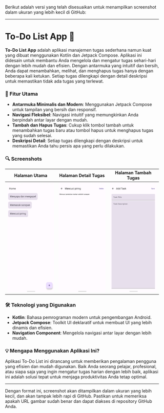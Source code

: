 Berikut adalah versi yang telah disesuaikan untuk menampilkan screenshot dalam ukuran yang lebih kecil di GitHub:

---

# To-Do List App 📝

**To-Do List App** adalah aplikasi manajemen tugas sederhana namun kuat yang dibuat menggunakan Kotlin dan Jetpack Compose. Aplikasi ini didesain untuk membantu Anda mengelola dan mengatur tugas sehari-hari dengan lebih mudah dan efisien. Dengan antarmuka yang intuitif dan bersih, Anda dapat menambahkan, melihat, dan menghapus tugas hanya dengan beberapa kali ketukan. Setiap tugas dilengkapi dengan detail deskripsi untuk memastikan tidak ada tugas yang terlewat.

### 🎨 Fitur Utama
- **Antarmuka Minimalis dan Modern**: Menggunakan Jetpack Compose untuk tampilan yang bersih dan responsif.
- **Navigasi Fleksibel**: Navigasi intuitif yang memungkinkan Anda berpindah antar layar dengan mudah.
- **Tambah dan Hapus Tugas**: Cukup klik tombol tambah untuk menambahkan tugas baru atau tombol hapus untuk menghapus tugas yang sudah selesai.
- **Deskripsi Detail**: Setiap tugas dilengkapi dengan deskripsi untuk memastikan Anda tahu persis apa yang perlu dilakukan.
  
### 🔍 Screenshots
**Halaman Utama** | **Halaman Detail Tugas** | **Halaman Tambah Tugas**
:-----------------:|:------------------------:|:------------------------:
<img src="https://github.com/adibminanurohman/todolist/blob/master/app/src/main/res/drawable/home.jpg" width="200" /> | <img src="https://github.com/adibminanurohman/todolist/blob/master/app/src/main/res/drawable/detail.jpg" width="200" /> | <img src="https://github.com/adibminanurohman/todolist/blob/master/app/src/main/res/drawable/add.jpg" width="200" />

### 🛠️ Teknologi yang Digunakan
- **Kotlin**: Bahasa pemrograman modern untuk pengembangan Android.
- **Jetpack Compose**: Toolkit UI deklaratif untuk membuat UI yang lebih dinamis dan efisien.
- **Navigation Component**: Mengelola navigasi antar layar dengan lebih mudah.

### 💡 Mengapa Menggunakan Aplikasi Ini?
Aplikasi To-Do List ini dirancang untuk memberikan pengalaman pengguna yang efisien dan mudah digunakan. Baik Anda seorang pelajar, profesional, atau siapa saja yang ingin mengatur tugas harian dengan lebih baik, aplikasi ini adalah solusi tepat untuk menjaga produktivitas Anda tetap optimal.

---

Dengan format ini, screenshot akan ditampilkan dalam ukuran yang lebih kecil, dan akan tampak lebih rapi di GitHub. Pastikan untuk memeriksa apakah URL gambar sudah benar dan dapat diakses di repository GitHub Anda.
